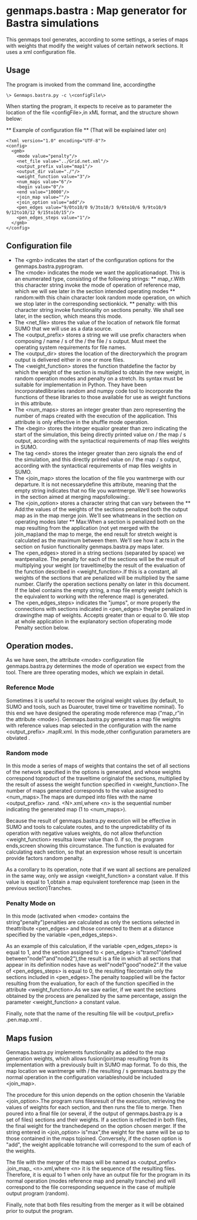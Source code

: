 # genmaps.bastra : Map generator for Bastra simulations

This genmaps tool generates, according to some settings, a series of maps with weights that modify the weight values of certain network sections. It uses a xml configuration file.

## Usage
The program is invoked from the command line, accordingthe
```
\> Genmaps.bastra.py -c \<configFile\>
```

When starting the program, it expects to receive as to parameter the location of the file \<configFile\>,in xML format, and the structure shown below:

** Example of configuration file **
(That will be explained later on)
```
<?xml version="1.0" encoding="UTF-8"?>
<config>
  <gmb>
    <mode value="penalty"/>
    <net_file value="../Grid.net.xml"/>
    <output_prefix value="map1"/>
    <output_dir value="./"/>
    <weight_function value="3"/>
    <num_maps value="6"/>
    <begin value="0"/>
    <end value="10000"/>
    <join_map value=""/>
    <join_option value="add"/>
    <pen_edges value="9/0to10/0 9/3to10/3 9/6to10/6 9/9to10/9 9/12to10/12 9/15to10/15"/>
    <pen_edges_steps value="1"/>
  </gmb>
</config>
```


## Configuration file
* The \<gmb\> indicates the start of the configuration options for the genmaps.bastra.pyprogram.
* The \<mode\> indicates the mode we want the applicationadopt. This is an enumerated type, consisting of the following strings:
** map_r.With this character string invoke the mode of operation of reference map, which we will see later in the section intended operating modes
** random:with this chain character look random mode operation, on which we stop later in the corresponding sectionkick.
** penalty: with this character string invoke functionality on sections penalty. We shall see later, in the section, which means this mode.
* The \<net_file\> stores the value of the location of network file format SUMO that we will use as a data source.
* The \<output_prefix\> stores a string we will use prefix characters when composing / name / s of the / the file / s output. Must meet the operating system requirements for file names.
* The \<output_dir\> stores the location of the directorywhich the program output is delivered either in one or more files.
* The \<weight_function\> stores the function thatdefine the factor by which the weight of the section is multiplied to obtain the new weight, in random operation modes and penalty on a stretch. Its syntax must be suitable for implementation in Python. They have been incorporatedlibraries random and numpy code tool to incorporate the functions of these libraries to those available for use as weight functions in this attribute.
* The \<num_maps\> stores an integer greater than zero representing the number of maps created with the execution of the application. This attribute is only effective in the shuffle mode operation.
* The \<begin\> stores the integer equalor greater than zero indicating the start of the simulation, this being directly printed value on / the map / s output, according with the syntactical requirements of map files weights in SUMO.
* The tag \<end\> stores the integer greater than zero signals the end of the simulation, and this directly printed value on / the map / s output, according with the syntactical requirements of map files weights in SUMO.
* The \<join_map\> stores the location of the file you wantmerge with our departure. It is not necessarydefine this attribute, meaning that the empty string indicates that no file you wantmerge. We'll see howworks in the section aimed at merging mapsfollowing:.
* The \<join_option\> stores a character string that can vary between the
** Add:the values of the weights of the sections penalized both the output map as in the map merge join. We'll see whatmeans in the section on operating modes later
** Max:When a section is penalized both on the map resulting from the application (not yet merged with the join_map)and the map to merge, the end result for stretch weight is calculated as the maximum between them. We'll see how it acts in the section on fusion functionality genmaps.bastra.py maps later.
* The \<pen_edges\> stored in a string sections (separated by space) we wantpenalize. The penalty for each of the sections will be the result of multiplying your weight (or traveltime)by the result of the evaluation of the function described in \<weight_function\>.If this is a constant, all weights of the sections that are penalized will be multiplied by the same number. Clarify the operation sections penalty on later in this document. If the label contains the empty string, a map file empty weight (which is the equivalent to working with the reference map) is generated.
* The \<pen_edges_steps\> indicates the "jumps", or more properly the connections with sections indicated in \<pen_edges\> theybe penalized in drawingthe map of weights. Accepts greater than or equal to 0. We stop at whole application in the explanatory section ofoperating mode Penalty section below.
  
## Operation modes.
As we have seen, the attribute \<mode\> configuration file genmaps.bastra.py determines the mode of operation we expect from the tool. There are three operating modes, which we explain in detail.

###  Reference Mode

Sometimes it is useful to recover the original weight values (by default, to SUMO and tools, such as Duarouter, travel time or traveltime nominal).
To this end we have designed the operating mode reference map ("map_r"in the attribute \<mode\>).
Genmaps.bastra.py generates a map file weights with reference values map selected in the configuration with the name \<output_prefix\> .mapR.xml. In this mode,other configuration parameters are obviated .

### Random mode
In this mode a series of maps of weights that contains the set of all sections of the network specified in the options is generated, and whose weights correspond toproduct of the traveltime originalof the sections, multiplied by the result of assess the weight function specified in \<weight_function\>.The number of maps generated corresponds to the value assigned to \<num_maps\>.The maps are dumped into files with the name \<output_prefix\> .rand. \<N\>.xml,where \<n\> is the sequential number indicating the generated map (1 to \<num_maps\>).

Because the result of genmaps.bastra.py execution will be effective in SUMO and tools to calculate routes, and to the unpredictability of its operation with negative values weights, do not allow thefunction \<weight_function\> resultsa lower value than 0. if so, the program ends,screen showing this circumstance. The function is evaluated for calculating each section, so that an expression whose result is uncertain provide factors random penalty.

As a corollary to its operation, note that if we want all sections are penalized in the same way, only we assign \<weight_function\> a constant value. If this value is equal to 1,obtain a map equivalent toreference map (seen in the previous section)Tranches.

### Penalty Mode on
In this mode (activated when \<mode\> contains the string"penalty")penalties are calculated as only the sections selected in theattribute \<pen_edges\> and those connected to them at a distance specified by the variable \<pen_edges_steps\>.

As an example of this calculation, if the variable \<pen_edges_steps\> is equal to 1, and the section assigned to \< pen_edges\> is"tramo1"(defined between"node1"and"node2"),the result is a file in which all sections that appear in its definition nodes have as well"node1"good"node2".If the value of \<pen_edges_steps\> is equal to 0, the resulting filecontain only the sections included in \<pen_edges\>.The penalty toapplied will be the factor resulting from the evaluation, for each of the function specified in the attribute \<weight_function\>.As we saw earlier, if we want the sections obtained by the process are penalized by the same percentage, assign the parameter \<weight_function\> a constant value.

Finally, note that the name of the resulting file will be \<output_prefix\> .pen.map.xml .

## Maps  fusion
Genmaps.bastra.py implements functionality as added to the map generation weights, which allows fusion(join)map resulting from its implementation with a previously built in SUMO map format. To do this, the map location we wantmerge with / the resulting / s genmaps.bastra.py the normal operation in the configuration variableshould be included \<join_map\>.

The procedure for this union depends on the option chosenin the Variable \<join_option\>.The program runs filesresult of the execution, retrieving the values of weights for each section, and then runs the file to merge. Then poured into a final file (or several, if the output of genmaps.bastra.py is a set of files) sections and their weights. If a section is reflected in both files, the final weight for the tranchedepend on the option chosen merger. If the string entered in \<join_option\> is"max",the weight for the same will be up to those contained in the maps tojoined. Conversely, if the chosen option is "add", the weight applicable totranche will correspond to the sum of each of the weights.

The file with the merger of the maps will be named as \<output_prefix\> .join_map_ \<n\>.xml,where \<n\> it is the sequence of the resulting files. Therefore, it is equal to 1 when only have an output file for the program in its normal operation (modes reference map and penalty tranche) and will correspond to the file corresponding sequence in the case of multiple output program (random).

Finally, note that both files resulting from the merger as it will be obtained prior to output the program.
    
